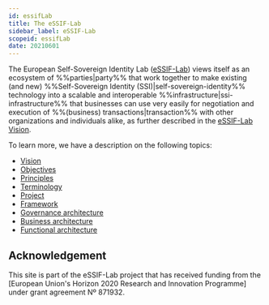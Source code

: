 ```yaml
---
id: essifLab
title: The eSSIF-Lab
sidebar_label: eSSIF-Lab
scopeid: essifLab
date: 20210601
---
```


The European Self-Sovereign Identity Lab ([eSSIF-Lab](https://essif-lab.eu/)) views itself as an ecosystem of %%parties|party%% that work together to make existing (and new) %%Self-Sovereign Identity (SSI)|self-sovereign-identity%% technology into a scalable and interoperable %%infrastructure|ssi-infrastructure%% that businesses can use very easily for negotiation and execution of %%(business) transactions|transaction%% with other organizations and individuals alike, as further described in the [eSSIF-Lab Vision](essifLab-vision).

To learn more, we have a description on the following topics:
- [Vision](essifLab-vision)
- [Objectives](essifLab-objectives)
- [Principles](essifLab-principles)
- [Terminology](essifLab-terminology)
- [Project](essifLab-project)
- [Framework](essifLab-fw)
- [Governance architecture](essifLab-governance)
- [Business architecture](essifLab-fw-bus-arch)
- [Functional architecture](essifLab-fw-func-arch)

## Acknowledgement

This site is part of the eSSIF-Lab project that has received funding from the [European Union's Horizon 2020 Research and Innovation Programme] under grant agreement Nº 871932.